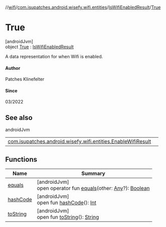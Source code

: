 //[wifi](../../../../index.md)/[com.isupatches.android.wisefy.wifi.entities](../../index.md)/[IsWifiEnabledResult](../index.md)/[True](index.md)

# True

[androidJvm]\
object [True](index.md) : [IsWifiEnabledResult](../index.md)

A data representation for when Wifi is enabled.

#### Author

Patches Klinefelter

#### Since

03/2022

## See also

androidJvm

| | |
|---|---|
| [com.isupatches.android.wisefy.wifi.entities.EnableWifiResult](../../-enable-wifi-result/index.md) |  |

## Functions

| Name | Summary |
|---|---|
| [equals](../-false/index.md#585090901%2FFunctions%2F-130402363) | [androidJvm]<br>open operator fun [equals](../-false/index.md#585090901%2FFunctions%2F-130402363)(other: [Any](https://kotlinlang.org/api/latest/jvm/stdlib/kotlin/-any/index.html)?): [Boolean](https://kotlinlang.org/api/latest/jvm/stdlib/kotlin/-boolean/index.html) |
| [hashCode](../-false/index.md#1794629105%2FFunctions%2F-130402363) | [androidJvm]<br>open fun [hashCode](../-false/index.md#1794629105%2FFunctions%2F-130402363)(): [Int](https://kotlinlang.org/api/latest/jvm/stdlib/kotlin/-int/index.html) |
| [toString](../-false/index.md#1616463040%2FFunctions%2F-130402363) | [androidJvm]<br>open fun [toString](../-false/index.md#1616463040%2FFunctions%2F-130402363)(): [String](https://kotlinlang.org/api/latest/jvm/stdlib/kotlin/-string/index.html) |
